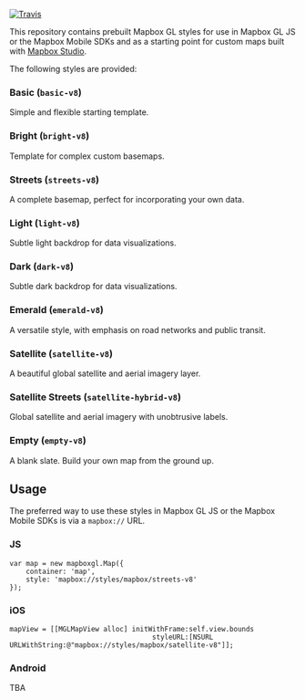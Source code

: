 [![Travis](https://api.travis-ci.org/mapbox/mapbox-gl-styles.svg?branch=mb-pages)](https://travis-ci.org/mapbox/mapbox-gl-styles/builds)

This repository contains prebuilt Mapbox GL styles for use in Mapbox GL JS or the Mapbox Mobile SDKs and as a starting point for custom maps built with [Mapbox Studio](https://www.mapbox.com/mapbox-studio/).

The following styles are provided:

### Basic (`basic-v8`)

Simple and flexible starting template.

### Bright (`bright-v8`)

Template for complex custom basemaps.

### Streets (`streets-v8`)

A complete basemap, perfect for incorporating your own data.

### Light (`light-v8`)

Subtle light backdrop for data visualizations.

### Dark (`dark-v8`)

Subtle dark backdrop for data visualizations.

### Emerald (`emerald-v8`)

A versatile style, with emphasis on road networks and public transit.

### Satellite (`satellite-v8`)

A beautiful global satellite and aerial imagery layer.

### Satellite Streets (`satellite-hybrid-v8`)

Global satellite and aerial imagery with unobtrusive labels.

### Empty (`empty-v8`)

A blank slate. Build your own map from the ground up.

## Usage

The preferred way to use these styles in Mapbox GL JS or the Mapbox Mobile SDKs is via a `mapbox://` URL.

### JS

```
var map = new mapboxgl.Map({
    container: 'map',
    style: 'mapbox://styles/mapbox/streets-v8'
});

```

### iOS

```
mapView = [[MGLMapView alloc] initWithFrame:self.view.bounds
                                   styleURL:[NSURL URLWithString:@"mapbox://styles/mapbox/satellite-v8"]];
```

### Android

TBA
